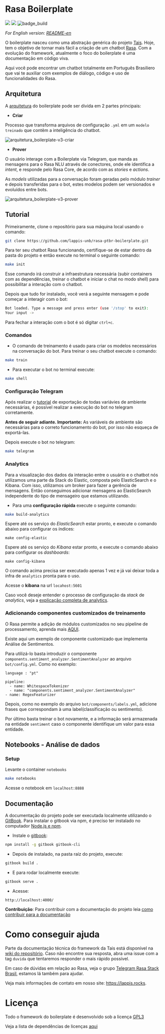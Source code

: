 # Rasa Boilerplate
<!-- badges -->
<a href="https://www.gnu.org/licenses/gpl-3.0.pt-br.html"><img src="https://img.shields.io/badge/licence-GPL3-green.svg"/></a>
<a href="https://codeclimate.com/github/lappis-unb/rasa-ptbr-boilerplate/maintainability"><img src="https://api.codeclimate.com/v1/badges/8d18e7614e9eef843500/maintainability" /></a>
![badge_build](https://github.com/lappis-unb/rasa-ptbr-boilerplate/workflows/build_bot/badge.svg)


_For English version: [README-en](docs/README-en.md)_


O boilerplate nasceu como uma abstração genérica do projeto [Tais](http://github.com/lappis-unb/tais). Hoje, tem o objetivo de tornar mais fácil a criação de um chatbot [Rasa](http://rasa.com/). Com a evolução do framework, atualmente o foco do boilerplate é uma documentação em código viva.

Aqui você pode encontrar um chatbot totalmente em Português Brasiliero que vai te auxiliar com exemplos de diálogo, código e uso de funcionalidades do Rasa.

## Arquitetura

A [arquitetura](https://drive.google.com/file/d/1xUojfFGrYubSfmd3tL77XzgZzD6cR-XH/view?usp=sharing) do boilerplate pode ser divida em 2 partes principais:

* **Criar**

Processo que transforma arquivos de configuração `.yml` em um `modelo treinado` que contẽm a inteligência do chatbot.

![arquitetura_boilerplate-v3-criar](https://github.com/lappis-unb/rasa-ptbr-boilerplate/wiki/images/arquitetura_boilerplate-v3-criar.png)


* **Prover**

O usuário interage com a Boilerplate via Telegram, que manda as mensagens para o Rasa NLU através de conectores, onde ele identifica a *intent*, e responde pelo Rasa Core, de acordo com as *stories* e *actions*.

As *models* utilizadas para a conversação foram geradas pelo módulo *trainer* e depois transferidas para o bot, estes modelos podem ser versionados e evoluídos entre bots.

![arquitetura_boilerplate-v3-prover](https://github.com/lappis-unb/rasa-ptbr-boilerplate/wiki/images/arquitetura_boilerplate-v3-criar.png)


## Tutorial

Primeiramente, clone o repositório para sua máquina local usando o comando:

```sh
git clone https://github.com/lappis-unb/rasa-ptbr-boilerplate.git
```

Para ter seu chatbot Rasa funcionando, certifique-se de estar dentro da pasta do projeto e então execute no terminal o seguinte comando:

```sh
make init
```

Esse comando irá construir a infraestrutura necessária (subir containers com as dependências, treinar o chatbot e iniciar o chat no modo shell) para possibilitar a interação com o chatbot.

Depois que tudo for instalado, você verá a seguinte mensagem e pode começar a interagir com o bot:

```sh
Bot loaded. Type a message and press enter (use '/stop' to exit):
Your input ->
```

Para fechar a interação com o bot é só digitar `ctrl+c`.


### Comandos

* O comando de treinamento é usado para criar os modelos necessários na conversação do bot. Para treinar o seu chatbot execute o comando:

```sh
make train
```

* Para executar o bot no terminal execute:

```sh
make shell
```

### Configuração Telegram

Após realizar o [tutorial](/docs/setup_telegram.md) de exportação de todas variávies de ambiente necessárias, é possível realizar a execução do bot no telegram corretamente.

**Antes de seguir adiante. Importante:** As variáveis de ambiente são necessárias para o correto funcionamento do bot, por isso não esqueça de exportá-las.

Depois execute o bot no telegram:

```sh
make telegram
```

### Analytics

Para a visualização dos dados da interação entre o usuário e o chatbot nós utilizamos uma parte da Stack do Elastic, composta pelo ElasticSearch e o Kibana. Com isso, utilizamos um broker para fazer a gerência de mensagens. Então conseguimos adicionar mensagens ao ElasticSearch independente do tipo de mensageiro que estamos utilizando.

* Para uma **configuração rápida** execute o seguinte comando:

```sh
make build-analytics
```

Espere até os serviço do *ElasticSearch* estar pronto, e execute o comando abaixo para configurar os índices:

```
make config-elastic
``` 

Espere até os serviço do *Kibana* estar pronto, e execute o comando abaixo para configurar os *dashboards*:

```
make config-kibana
``` 

O comando acima precisa ser executado apenas 1 vez e já vai deixar toda a infra de `analytics` pronta para o uso.

Acesse o **kibana** na url `locahost:5601`

Caso você deseje entender o processo de configuração da *stack* de *analytics*, veja a [explicação completa de analytics](docs/setup_analytics.md).

### Adicionando componentes customizados de treinamento

O Rasa permite a adição de módulos customizados no seu pipeline de processamento, aprenda mais [AQUI](https://blog.rasa.com/enhancing-rasa-nlu-with-custom-components/).

Existe aqui um exemplo de componente customizado que implementa Análise de Sentimentos.

Para utilizá-lo basta introduzir o componente `components.sentiment_analyzer.SentimentAnalyzer` ao arquivo `bot/config.yml`. Como no exemplo:

```ymal
language : "pt"

pipeline:
  - name: WhitespaceTokenizer
  - name: "components.sentiment_analyzer.SentimentAnalyzer"                                                                                        - name: RegexFeaturizer
```

Depois, como no exemplo do arquivo `bot/components/labels.yml`, adicione frases que correspondam à uma label(classificação ou sentimento).

Por último basta treinar o bot novamente, e a informação será armazenada na entidade `sentiment` caso o componente identifique um valor para essa entidade.


## Notebooks - Análise de dados

### Setup

Levante o container `notebooks`

```sh
make notebooks
```

Acesse o notebook em `localhost:8888`

## Documentação

A documentação do projeto pode ser executada localmente utilizando o [GitBook](https://www.gitbook.com/).
Para instalar o gitbook via npm, é preciso ter instalado no computador [Node.js e npm](https://docs.npmjs.com/downloading-and-installing-node-js-and-npm).


* Instale o [gitbook](https://til.secretgeek.net/gitbook/use_gitbook_locally.html):

```sh
npm install -g gitbook gitbook-cli
```

* Depois de instalado, na pasta raíz do projeto, execute:

```sh
gitbook build .
```

* E para rodar localmente execute:

```sh
gitbook serve .
```

* Acesse:

```
http://localhost:4000/
```

**Contribuição**: Para contribuir com a documentação do projeto leia [como contribuir para a documentação](docs/Tutoriais/tutorial-como-contribuir-com-documentacao.md)

# Como conseguir ajuda

Parte da documentação técnica do framework da Tais está disponível na
[wiki do repositório](https://github.com/lappis-unb/tais/wiki). Caso não encontre sua resposta, abra uma issue com a tag `duvida` que tentaremos responder o mais rápido possível.

Em caso de dúvidas em relação ao Rasa, veja o grupo [Telegram Rasa Stack Brasil](https://t.me/RasaBrasil), estamos lá também para ajudar.

Veja mais informações de contato em nosso site: https://lappis.rocks.

# Licença

Todo o framework do boilerplate é desenvolvido sob a licença
[GPL3](https://github.com/lappis-unb/rasa-ptbr-boilerplate/blob/master/LICENSE)

Veja a lista de dependências de licenças [aqui](https://libraries.io/github/lappis-unb/rasa-ptbr-boilerplate)
